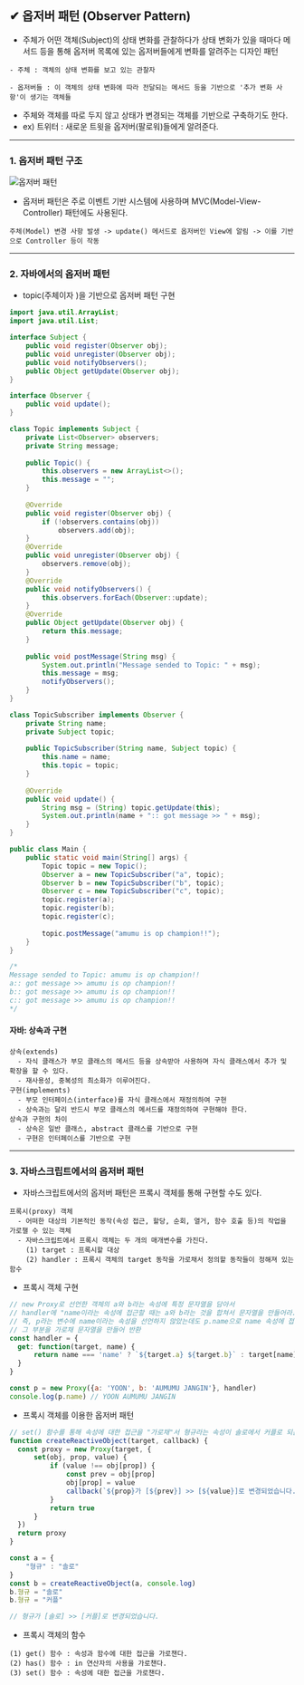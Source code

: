 ## ✔ 옵저버 패턴 (Observer Pattern)
  - 주체가 어떤 객체(Subject)의 상태 변화를 관찰하다가 상태 변화가 있을 때마다 메서드 등을 통해 옵저버 목록에 있는 옵저버들에게 변화를 알려주는 디자인 패턴
  ```
  - 주체 : 객체의 상태 변화를 보고 있는 관찰자
  
  - 옵저버들 : 이 객체의 상태 변화에 따라 전달되는 메서드 등을 기반으로 '추가 변화 사항'이 생기는 객체들
  ```
  - 주체와 객체를 따로 두지 않고 상태가 변경되는 객체를 기반으로 구축하기도 한다.
  - ex) 트위터 : 새로운 트윗을 옵저버(팔로워)들에게 알려준다.

- - -
### 1. 옵저버 패턴 구조
![옵저버 패턴](https://user-images.githubusercontent.com/54324782/177672489-bd047f1b-3cda-4ee6-9971-8a15e572c007.png)
  - 옵저버 패턴은 주로 이벤트 기반 시스템에 사용하며 MVC(Model-View-Controller) 패턴에도 사용된다.
  ```
  주체(Model) 변경 사항 발생 -> update() 메서드로 옵저버인 View에 알림 -> 이를 기반으로 Controller 등이 작동
  ```
  
- - -
### 2. 자바에서의 옵저버 패턴
  - topic(주체이자 )을 기반으로 옵저버 패턴 구현
```java
import java.util.ArrayList;
import java.util.List;

interface Subject {
	public void register(Observer obj);
	public void unregister(Observer obj);
	public void notifyObservers();
	public Object getUpdate(Observer obj);
}

interface Observer {
	public void update();
}

class Topic implements Subject {
	private List<Observer> observers;
	private String message;
	
	public Topic() {
		this.observers = new ArrayList<>();
		this.message = "";
	}
	
	@Override
	public void register(Observer obj) {
		if (!observers.contains(obj)) 
			observers.add(obj);
	}
	@Override
	public void unregister(Observer obj) {
		observers.remove(obj);
	}
	@Override
	public void notifyObservers() {
		this.observers.forEach(Observer::update);
	}
	@Override
	public Object getUpdate(Observer obj) {
		return this.message;
	}
	
	public void postMessage(String msg) {
		System.out.println("Message sended to Topic: " + msg);
		this.message = msg;
		notifyObservers();
	}
}

class TopicSubscriber implements Observer {
	private String name;
	private Subject topic;
	
	public TopicSubscriber(String name, Subject topic) {
		this.name = name;
		this.topic = topic;
	}
	
	@Override
	public void update() {
		String msg = (String) topic.getUpdate(this);
		System.out.println(name + ":: got message >> " + msg);
	}
}

public class Main {
	public static void main(String[] args) {
		Topic topic = new Topic();
		Observer a = new TopicSubscriber("a", topic);
		Observer b = new TopicSubscriber("b", topic);
		Observer c = new TopicSubscriber("c", topic);
		topic.register(a);
		topic.register(b);
		topic.register(c);
		
		topic.postMessage("amumu is op champion!!");
	}
}

/*
Message sended to Topic: amumu is op champion!!
a:: got message >> amumu is op champion!!
b:: got message >> amumu is op champion!!
c:: got message >> amumu is op champion!!
*/
```
#### 자바: 상속과 구현
```
상속(extends)
  - 자식 클래스가 부모 클래스의 메서드 등을 상속받아 사용하며 자식 클래스에서 추가 및 확장을 할 수 있다.
  - 재사용성, 중복성의 최소화가 이루어진다.
구현(implements)
  - 부모 인터페이스(interface)를 자식 클래스에서 재정의하여 구현
  - 상속과는 달리 반드시 부모 클래스의 메서드를 재정의하여 구현해야 한다.
상속과 구현의 차이
  - 상속은 일반 클래스, abstract 클래스를 기반으로 구현
  - 구현은 인터페이스를 기반으로 구현
```

- - -
### 3. 자바스크립트에서의 옵저버 패턴
  - 자바스크립트에서의 옵저버 패턴은 프록시 객체를 통해 구현할 수도 있다.
  ```
  프록시(proxy) 객체
    - 어떠한 대상의 기본적인 동작(속성 접근, 할당, 순회, 열거, 함수 호출 등)의 작업을 가로챌 수 있는 객체
    - 자바스크립트에서 프록시 객체는 두 개의 매개변수를 가진다.
      (1) target : 프록시할 대상
      (2) handler : 프록시 객체의 target 동작을 가로채서 정의할 동작들이 정해져 있는 함수
  ```
  - 프록시 객체 구현
  ```javascript
  // new Proxy로 선언한 객체의 a와 b라는 속성에 특정 문자열을 담아서
  // handler에 "name이라는 속성에 접근할 때는 a와 b라는 것을 합쳐서 문자열을 만들어라."를 구현
  // 즉, p라는 변수에 name이라는 속성을 선언하지 않았는데도 p.name으로 name 속성에 접근하려고 할때,
  // 그 부분을 가로채 문자열을 만들어 반환
  const handler = {
    get: function(target, name) {
        return name === 'name' ? `${target.a} ${target.b}` : target[name]
    }
  }

  const p = new Proxy({a: 'YOON', b: 'AUMUMU JANGIN'}, handler)
  console.log(p.name) // YOON AUMUMU JANGIN
  
  ```
  - 프록시 객체를 이용한 옵저버 패턴
  ```javascript
  // set() 함수를 통해 속성에 대한 접근을 "가로채"서 형규라는 속성이 솔로에서 커플로 되는 것을 감시할 수 있다.
  function createReactiveObject(target, callback) {
    const proxy = new Proxy(target, {
        set(obj, prop, value) {
            if (value !== obj[prop]) {
                const prev = obj[prop]
                obj[prop] = value
                callback(`${prop}가 [${prev}] >> [${value}]로 변경되었습니다.`)
            }
            return true
        }
    })
    return proxy
  }

  const a = {
      "형규" : "솔로"
  }
  const b = createReactiveObject(a, console.log)
  b.형규 = "솔로"
  b.형규 = "커플"

  // 형규가 [솔로] >> [커플]로 변경되었습니다.
  ```
  - 프록시 객체의 함수
  ```
  (1) get() 함수 : 속성과 함수에 대한 접근을 가로챈다.
  (2) has() 함수 : in 연산자의 사용을 가로챈다.
  (3) set() 함수 : 속성에 대한 접근을 가로챈다. 
  
  ```
